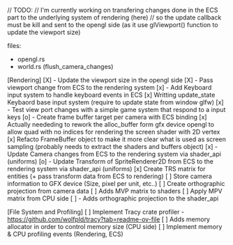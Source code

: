 // TODO: 
// I'm currently working on transfering changes done in the ECS part to the underlying system of rendering (here)
// so the update callback must be kill and sent to the opengl side (as it use glViewport() function to update the viewport size)

files:
- opengl.rs
- world.rs (flush_camera_changes)

[Rendering]
[X] - Update the viewport size in the opengl side
[X] - Pass viewport change from ECS to the rendering system
[x] - Add Keyboard input system to handle keyboard events in ECS
				[x] Writting update_state Keybaord base input system (require to update state from window glfw) 
[x] - Test view port changes with a simple game system that respond to a input keys
[o] - Create frame buffer target per camera with ECS binding
			[x] Actually neededing to rework the alloc_buffer form gfx device opengl to allow quad with no indices for rendering the screen shader with 2D vertex
			[x] Refacto FrameBuffer object to make it more clear what is used as screen sampling (probably needs to extract the shaders and buffers object)
[x] - Update Camera changes from ECS to the rendering system via shader_api (uniforms)
[o] - Update Transform of SpriteRenderer2D from ECS to the rendering system via shader_api (uniforms)
	[x] Create TRS matrix for entities (+ pass transform data from ECS to rendering)
	[ ] Store camera information to GFX device (Size, pixel per unit, etc..)
	[ ] Create orthographic projection from camera data 
	[ ] Adds MVP matrix to shaders
	[ ] Apply MPV matrix from CPU side
[ ] - Adds orthographic projection to the shader_api

[File System and Profiling]
[ ] Implement Tracy crate profiler
	- https://github.com/wolfpld/tracy?tab=readme-ov-file 
[ ] Adds memory allocator in order to control memory size (CPU side)
[ ] Implement memory & CPU profiling events (Rendering, ECS)